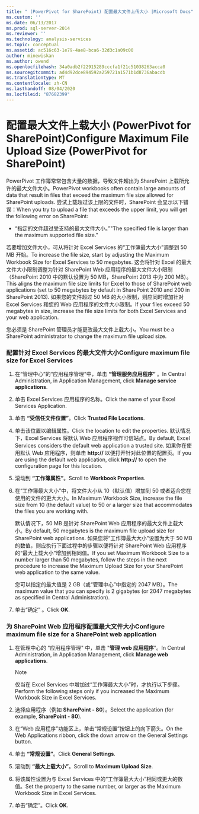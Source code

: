 ```yaml
---
title: " (PowerPivot for SharePoint) 配置最大文件上传大小 |Microsoft Docs"
ms.custom: ''
ms.date: 06/13/2017
ms.prod: sql-server-2014
ms.reviewer: ''
ms.technology: analysis-services
ms.topic: conceptual
ms.assetid: ac516c63-1e79-4ae8-bca6-32d3c1a09c00
author: minewiskan
ms.author: owend
ms.openlocfilehash: 34a0adb2f22915289cccfa1f21c51038263acca0
ms.sourcegitcommit: ad4d92dce894592a259721a1571b1d8736abacdb
ms.translationtype: MT
ms.contentlocale: zh-CN
ms.lasthandoff: 08/04/2020
ms.locfileid: "87682399"
---
```

# <a name="configure-maximum-file-upload-size-powerpivot-for-sharepoint"></a><span data-ttu-id="6f0c7-102">配置最大文件上载大小 (PowerPivot for SharePoint)</span><span class="sxs-lookup"><span data-stu-id="6f0c7-102">Configure Maximum File Upload Size (PowerPivot for SharePoint)</span></span>
  <span data-ttu-id="6f0c7-103">PowerPivot 工作簿常常包含大量的数据，导致文件超出为 SharePoint 上载所允许的最大文件大小。</span><span class="sxs-lookup"><span data-stu-id="6f0c7-103">PowerPivot workbooks often contain large amounts of data that result in files that exceed the maximum file size allowed for SharePoint uploads.</span></span> <span data-ttu-id="6f0c7-104">尝试上载超过该上限的文件时，SharePoint 会显示以下错误：</span><span class="sxs-lookup"><span data-stu-id="6f0c7-104">When you try to upload a file that exceeds the upper limit, you will get the following error on SharePoint:</span></span>  
  
-   <span data-ttu-id="6f0c7-105">“指定的文件超过受支持的最大文件大小。”</span><span class="sxs-lookup"><span data-stu-id="6f0c7-105">"The specified file is larger than the maximum supported file size."</span></span>  
  
 <span data-ttu-id="6f0c7-106">若要增加文件大小，可从将针对 Excel Services 的“工作簿最大大小”调整到 50 MB 开始。</span><span class="sxs-lookup"><span data-stu-id="6f0c7-106">To increase the file size, start by adjusting the Maximum Workbook Size for Excel Services to 50 megabytes.</span></span> <span data-ttu-id="6f0c7-107">这会将针对 Excel 的最大文件大小限制调整为针对 SharePoint Web 应用程序的最大文件大小限制（SharePoint 2010 中的默认设置为 50 MB，SharePoint 2013 中为 200 MB）。</span><span class="sxs-lookup"><span data-stu-id="6f0c7-107">This aligns the maximum file size limits for Excel to those of SharePoint web applications (set to 50 megabytes by default in SharePoint 2010 and 200 in SharePoint 2013).</span></span> <span data-ttu-id="6f0c7-108">如果您的文件超过 50 MB 的大小限制，则应同时增加针对 Excel Services 和您的 Web 应用程序的文件大小限制。</span><span class="sxs-lookup"><span data-stu-id="6f0c7-108">If your files exceed 50 megabytes in size, increase the file size limits for both Excel Services and your web application.</span></span>  
  
 <span data-ttu-id="6f0c7-109">您必须是 SharePoint 管理员才能更改最大文件上载大小。</span><span class="sxs-lookup"><span data-stu-id="6f0c7-109">You must be a SharePoint administrator to change the maximum file upload size.</span></span>  
  
### <a name="configure-maximum-file-size-for-excel-services"></a><span data-ttu-id="6f0c7-110">配置针对 Excel Services 的最大文件大小</span><span class="sxs-lookup"><span data-stu-id="6f0c7-110">Configure maximum file size for Excel Services</span></span>  
  
1.  <span data-ttu-id="6f0c7-111">在“管理中心”的“应用程序管理”中，单击 **“管理服务应用程序”** 。</span><span class="sxs-lookup"><span data-stu-id="6f0c7-111">In Central Administration, in Application Management, click **Manage service applications**.</span></span>  
  
2.  <span data-ttu-id="6f0c7-112">单击 Excel Services 应用程序的名称。</span><span class="sxs-lookup"><span data-stu-id="6f0c7-112">Click the name of your Excel Services Application.</span></span>  
  
3.  <span data-ttu-id="6f0c7-113">单击 **“受信任文件位置”**。</span><span class="sxs-lookup"><span data-stu-id="6f0c7-113">Click **Trusted File Locations**.</span></span>  
  
4.  <span data-ttu-id="6f0c7-114">单击该位置以编辑属性。</span><span class="sxs-lookup"><span data-stu-id="6f0c7-114">Click the location to edit the properties.</span></span> <span data-ttu-id="6f0c7-115">默认情况下，Excel Services 将默认 Web 应用程序视作可信站点。</span><span class="sxs-lookup"><span data-stu-id="6f0c7-115">By default, Excel Services considers the default web application a trusted site.</span></span> <span data-ttu-id="6f0c7-116">如果你在使用默认 Web 应用程序，则单击 **http://** 以便打开针对此位置的配置页。</span><span class="sxs-lookup"><span data-stu-id="6f0c7-116">If you are using the default web application, click **http://** to open the configuration page for this location.</span></span>  
  
5.  <span data-ttu-id="6f0c7-117">滚动到 **“工作簿属性”**。</span><span class="sxs-lookup"><span data-stu-id="6f0c7-117">Scroll to **Workbook Properties**.</span></span>  
  
6.  <span data-ttu-id="6f0c7-118">在“工作簿最大大小”中，将文件大小从 10（默认值）增加到 50 或者适合您在使用的文件的更大大小。</span><span class="sxs-lookup"><span data-stu-id="6f0c7-118">In Maximum Workbook Size, increase the file size from 10 (the default value) to 50 or a larger size that accommodates the files you are working with.</span></span>  
  
     <span data-ttu-id="6f0c7-119">默认情况下，50 MB 是针对 SharePoint Web 应用程序的最大文件上载大小。</span><span class="sxs-lookup"><span data-stu-id="6f0c7-119">By default, 50 megabytes is the maximum file upload size for SharePoint web applications.</span></span> <span data-ttu-id="6f0c7-120">如果您将“工作簿最大大小”设置为大于 50 MB 的数值，则应执行下面过程中的步骤以便将针对 SharePoint Web 应用程序的“最大上载大小”增加到相同值。</span><span class="sxs-lookup"><span data-stu-id="6f0c7-120">If you set Maximum Workbook Size to a number larger than 50 megabytes, follow the steps in the next procedure to increase the Maximum Upload Size for your SharePoint web application to the same value.</span></span>  
  
     <span data-ttu-id="6f0c7-121">您可以指定的最大值是 2 GB（或“管理中心”中指定的 2047 MB）。</span><span class="sxs-lookup"><span data-stu-id="6f0c7-121">The maximum value that you can specify is 2 gigabytes (or 2047 megabytes as specified in Central Administration).</span></span>  
  
7.  <span data-ttu-id="6f0c7-122">单击“确定”  。</span><span class="sxs-lookup"><span data-stu-id="6f0c7-122">Click **OK**.</span></span>  
  
### <a name="configure-maximum-file-size-for-a-sharepoint-web-application"></a><span data-ttu-id="6f0c7-123">为 SharePoint Web 应用程序配置最大文件大小</span><span class="sxs-lookup"><span data-stu-id="6f0c7-123">Configure maximum file size for a SharePoint web application</span></span>  
  
1.  <span data-ttu-id="6f0c7-124">在管理中心的 "应用程序管理" 中，单击 "**管理 web 应用程序**"。</span><span class="sxs-lookup"><span data-stu-id="6f0c7-124">In Central Administration, in Application Management, click **Manage web applications**.</span></span>  
  
    > [!NOTE]  
    >  <span data-ttu-id="6f0c7-125">仅当在 Excel Services 中增加过“工作簿最大大小”时，才执行以下步骤。</span><span class="sxs-lookup"><span data-stu-id="6f0c7-125">Perform the following steps only if you increased the Maximum Workbook Size in Excel Services.</span></span>  
  
2.  <span data-ttu-id="6f0c7-126">选择应用程序（例如 **SharePoint - 80**）。</span><span class="sxs-lookup"><span data-stu-id="6f0c7-126">Select the application (for example, **SharePoint - 80**).</span></span>  
  
3.  <span data-ttu-id="6f0c7-127">在“Web 应用程序”功能区上，单击“常规设置”按钮上的向下箭头。</span><span class="sxs-lookup"><span data-stu-id="6f0c7-127">On the Web Applications ribbon, click the down arrow on the General Settings button.</span></span>  
  
4.  <span data-ttu-id="6f0c7-128">单击 **“常规设置”**。</span><span class="sxs-lookup"><span data-stu-id="6f0c7-128">Click **General Settings**.</span></span>  
  
5.  <span data-ttu-id="6f0c7-129">滚动到 **“最大上载大小”**。</span><span class="sxs-lookup"><span data-stu-id="6f0c7-129">Scroll to **Maximum Upload Size**.</span></span>  
  
6.  <span data-ttu-id="6f0c7-130">将该属性设置为与 Excel Services 中的“工作簿最大大小”相同或更大的数值。</span><span class="sxs-lookup"><span data-stu-id="6f0c7-130">Set the property to the same number, or larger as the Maximum Workbook Size in Excel Services.</span></span>  
  
7.  <span data-ttu-id="6f0c7-131">单击“确定”。</span><span class="sxs-lookup"><span data-stu-id="6f0c7-131">Click **OK**.</span></span>  
  
  
